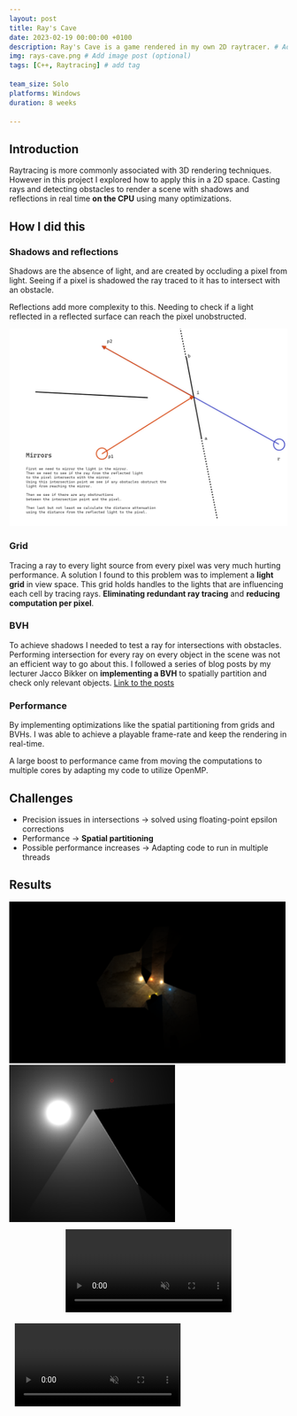 ```yaml
---
layout: post
title: Ray's Cave
date: 2023-02-19 00:00:00 +0100
description: Ray's Cave is a game rendered in my own 2D raytracer. # Add post description (optional)
img: rays-cave.png # Add image post (optional)
tags: [C++, Raytracing] # add tag

team_size: Solo
platforms: Windows
duration: 8 weeks

---
```


## Introduction

Raytracing is more commonly associated with 3D rendering techniques. However in this project I explored how to apply this in a 2D space. Casting rays and detecting obstacles to render a scene with shadows and reflections in real time **on the CPU** using many optimizations.

## How I did this

### Shadows and reflections

Shadows are the absence of light, and are created by occluding a pixel from light. Seeing if a pixel is shadowed the ray traced to it has to intersect with an obstacle.

Reflections add more complexity to this. Needing to check if a light reflected in a reflected surface can reach the pixel unobstructed. 

![alt text](../assets/img/rays-cave-reflection-diagram.png)

### Grid

Tracing a ray to every light source from every pixel was very much hurting performance. A solution I found to this problem was to implement a **light grid** in view space. This grid holds handles to the lights that are influencing each cell by tracing rays. **Eliminating redundant ray tracing** and **reducing computation per pixel**.

### BVH

To achieve shadows I needed to test a ray for intersections with obstacles. Performing intersection for every ray on every object in the scene was not an efficient way to go about this. 
I followed a series of blog posts by my lecturer Jacco Bikker on **implementing a BVH** to spatially partition and check only relevant objects. [Link to the posts](https://jacco.ompf2.com/2022/04/13/how-to-build-a-bvh-part-1-basics/) 

### Performance

By implementing optimizations like the spatial partitioning from grids and BVHs. I was able to achieve a playable frame-rate and keep the rendering in real-time.

A large boost to performance came from moving the computations to multiple cores by adapting my code to utilize OpenMP.

## Challenges

- Precision issues in intersections -> solved using floating-point epsilon corrections
- Performance -> **Spatial partitioning**
- Possible performance increases -> Adapting code to run in multiple threads

## Results

<img src="../assets/img/rays-cave-render.png" width="500" height="auto">

<img src="../assets/img/rays-cave-reflection.png" width="300" height="auto">


<div class="post-video-container" style="display:flex; flex-direction: row; justify-content: center; align-items: center">
  <video muted autoplay loop style="margin:10px">
    <source src="../assets/vid/rays-cave.mp4" type="video/mp4">
  </video>
</div>


<div>
  <video muted autoplay loop style="margin:10px">
    <source src="../assets/vid/rays-cave2.mp4" type="video/mp4">
  </video>
</div>


